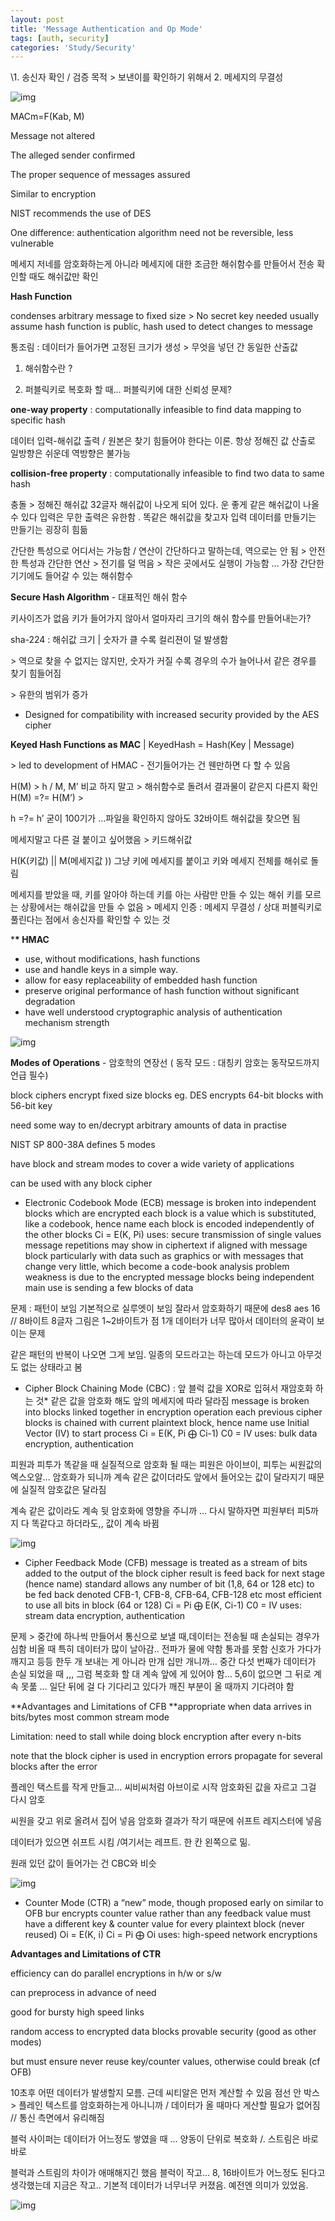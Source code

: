 ```yaml
---
layout: post
title: 'Message Authentication and Op Mode'
tags: [auth, security]
categories: 'Study/Security'
---
```


\1. 송신자 확인 / 검증 목적 > 보낸이를 확인하기 위해서 2. 메세지의 무결성 

![img](https://k.kakaocdn.net/dn/bgQtVL/btqARyH4zfw/FHymWAxGfRBcYObc0bhAK1/img.png)

MACm=F(Kab, M) 

  Message not altered 

  The alleged sender confirmed 

  The proper sequence of messages assured 

Similar to encryption 

  NIST recommends the use of DES 

  One difference: authentication algorithm need not be reversible, less vulnerable 

메세지 저네를 암호화하는게 아니라 메세지에 대한 조금한 해쉬함수를 만들어서 전송 확인할 때도 해쉬값만 확인



**Hash Function** 

condenses arbitrary message to fixed size > No secret key needed
usually assume hash function is public, hash used to detect changes to message 

통조림 : 데이터가 들어가면 고정된 크기가 생성 > 무엇을 넣던 간 동일한 산출값 

1. 해쉬함수란 ? 

2. 퍼블릭키로 복호화 할 때… 퍼블릭키에 대한 신뢰성 문제?





**one-way property** : computationally infeasible to find data mapping to specific hash 

데이터 입력-해쉬값 출력 / 원본은 찾기 힘들어야 한다는 이론. 
항상 정해진 값 산출로 일방향은 쉬운데 역방향은 불가능

**collision-free property** : computationally infeasible to find two data to same hash

충돌 > 정해진 해쉬값 32글자 해쉬값이 나오게 되어 있다. 운 좋게 같은 해쉬값이 나올 수 있다 입력은 무한 출력은 유한함 . 똑같은 해쉬값을 찾고자 입력 데이터를 만들기는 만들기는 굉장히 힘듦



간단한 특성으로 어디서는 가능함 / 연산이 간단하다고 말하는데, 역으로는 안 됨 > 안전한 특성과 간단한 연산 > 전기를 덜 먹음 > 작은 곳에서도 실행이 가능함 … 가장 간단한 기기에도 들어갈 수 있는 해쉬함수

**Secure Hash Algorithm** - 대표적인 해쉬 함수

키사이즈가 없음 키가 들어가지 않아서 얼마자리 크기의 해쉬 함수를 만들어내는가? 

sha-224 : 해쉬값 크기 | 숫자가 클 수록 컬리젼이 덜 발생함 

\> 역으로 찾을 수 없지는 않지만, 숫자가 커질 수록 경우의 수가 늘어나서 같은 경우를 찾기 힘들어짐 

\> 유한의 범위가 증가

- Designed for compatibility with increased security provided by the AES cipher



**Keyed Hash Functions as MAC** | KeyedHash = Hash(Key | Message) 

 \> led to development of HMAC - 전기들어가는 건 웬만하면 다 할 수 있음

H(M) > h / M, M’ 비교 하지 말고 > 해쉬함수로 돌려서 결과물이 같은지 다른지 확인 H(M) =?= H(M’) > 

h =?= h’ 굳이 100기가 …파일을 확인하지 않아도 32바이트 해쉬값을 찾으면 됨



메세지말고 다른 걸 붙이고 싶어했음 > 키드해쉬값

H(K(키값) || M(메세지값 )) 그냥 키에 메세지를 붙이고 키와 메세지 전체를 해쉬로 돌림 

메세지를 받았을 때, 키를 알아야 하는데 키를 아는 사람만 만들 수 있는 해쉬 키를 모르는 상황에서는 해쉬값을 만들 수 없음 > 메세지 인증 : 메세지 무결성 / 상대 퍼블릭키로 풀린다는 점에서 송신자를 확인할 수 있는 것 



***\* HMAC**

- use, without modifications, hash functions 
- use and handle keys in a simple way. 
- allow for easy replaceability of embedded hash function 
- preserve original performance of hash function without significant degradation 
- have well understood cryptographic analysis of authentication mechanism strength 

![img](https://k.kakaocdn.net/dn/ef9LQI/btqAThezEjO/izn4z08fCHwKpQ31tMckw0/img.png)



**Modes of Operations** - 암호학의 연장선 ( 동작 모드 : 대칭키 암호는 동작모드까지 언급 필수)

block ciphers encrypt fixed size blocks
  eg. DES encrypts 64-bit blocks with 56-bit key 

need some way to en/decrypt arbitrary amounts of data in practise 

NIST SP 800-38A defines 5 modes 

have block and stream modes
to cover a wide variety of applications 

can be used with any block cipher 



- Electronic Codebook Mode (ECB) 
  message is broken into independent blocks which are encrypted 
  each block is a value which is substituted, like a codebook, hence name 
  each block is encoded independently of the other blocks 
    Ci = E(K, Pi) 
  uses: secure transmission of single values 
    message repetitions may show in ciphertext if aligned with message block
    particularly with data such as graphics 
    or with messages that change very little, which become a code-book analysis problem weakness is due to the encrypted message blocks being independent
  main use is sending a few blocks of data

문제 : 패턴이 보임 기본적으로 실루엣이 보임 잘라서 암호화하기 때문에 des8 aes 16 // 8바이트 8글자 그림은 1~2바이트가 점 1개 데이터가 너무 많아서 데이터의 윤곽이 보이는 문제

같은 패턴의 반복이 나오면 그게 보임. 일종의 모드라고는 하는데 모드가 아니고 아무것도 없는 상태라고 봄 

- Cipher Block Chaining Mode (CBC) : 앞 블럭 값을 XOR로 입혀서 재암호화 하는 것* 같은 값을 암호화 해도 앞의 메세지에 따라 달라짐 
  message is broken into blocks
  linked together in encryption operation 
  each previous cipher blocks is chained with current plaintext block, hence name 
  use Initial Vector (IV) to start process 
    Ci = E(K, Pi ⨁ Ci-1)
  C0 = IV 
  uses: bulk data encryption, authentication

피원과 피투가 똑같을 때 실질적으로 암호화 될 때는 피원은 아이브이, 피투는 씨원값의 엑스오알… 암호화가 되니까 계속 같은 값이더라도 앞에서 들어오는 값이 달라지기 때문에 실질적 암호값은 달라짐

계속 같은 값이라도 계속 뒷 암호화에 영향을 주니까 … 다시 말하자면 피원부터 피5까지 다 똑같다고 하더라도,, 값이 계속 바뀜

![img](https://k.kakaocdn.net/dn/buOYv5/btqAQNlEytX/m8Y2P8lr7ss75JjmwUZz31/img.png)



- Cipher Feedback Mode (CFB) 
  message is treated as a stream of bits 
  added to the output of the block cipher 
  result is feed back for next stage (hence name)
  standard allows any number of bit (1,8, 64 or 128 etc) to be fed back 
    denoted CFB-1, CFB-8, CFB-64, CFB-128 etc 
  most efficient to use all bits in block (64 or 128) 
  Ci = Pi ⨁ E(K, Ci-1) 
  C0 = IV 
  uses: stream data encryption, authentication 

문제 > 중간에 하나씩 만들어서 통신으로 보낼 때,데이터는 전송될 때 손실되는 경우가 심함 비올 때 특히 데이터가 많이 날아감.. 전파가 물에 약함 통과를 못함 신호가 가다가 깨지고 등등 한두 개 보내는 게 아니라 만개 십만 개니까… 중간 다섯 번째가 데이터가 손실 되었을 때 ,,, 그럼 복호화 할 대 계속 앞에 게 있어야 함… 5,6이 없으면 그 뒤로 계속 못풂 … 일단 뒤에 걸 다 기다리고 있다가 깨진 부분이 올 때까지 기다려야 함



**Advantages and Limitations of CFB 
**appropriate when data arrives in bits/bytes most common stream mode 

Limitation: need to stall while doing block encryption after every n-bits 

note that the block cipher is used in encryption errors propagate for several blocks after the error 





플레인 택스트를 작게 만들고… 씨비씨처럼 아브이로 시작 암호화된 값을 자르고 그걸 다시 암호

 씨원을 갖고 위로 올려서 집어 넣음 암호화 결과가 작기 때문에 쉬프트 레지스터에 넣음

데이터가 있으면 쉬프트 시킴 /여기서는 레프트. 한 칸 왼쪽으로 밂. 

원래 있던 값이 들어가는 건 CBC와 비슷 



![img](https://k.kakaocdn.net/dn/KP3f2/btqARxWKB9o/OMof3UACklEio7BinQAHK1/img.png)





- Counter Mode (CTR) 
  a “new” mode, though proposed early on 
  similar to OFB bur encrypts counter value rather than any feedback value
  must have a different key & counter value for every plaintext block (never reused) 
  Oi = E(K, i) 
  Ci = Pi ⨁ Oi
  uses: high-speed network encryptions
   

**Advantages and Limitations of CTR** 

efficiency
  can do parallel encryptions in h/w or s/w 

  can preprocess in advance of need 

  good for bursty high speed links 

random access to encrypted data blocks provable security (good as other modes) 

but must ensure never reuse key/counter values, otherwise could break (cf OFB) 



10초후 어떤 데이터가 발생할지 모름. 근데 씨티알은 먼저 계산할 수 있음 점선 안 박스 > 플레인 텍스트를 암호화하는게 아니니까 / 데이터가 올 때마다 게산할 필요가 없어짐 // 통신 측면에서 유리해짐



블럭 사이퍼는 데이터가 어느정도 쌓였을 때 … 양동이 단위로 복호화 /. 스트림은 바로바로

블럭과 스트림의 차이가 애매해지긴 했음 블럭이 작고… 8, 16바이트가 어느정도 된다고 생각했는데 지금은 작고.. 기본적 데이터가 너무너무 커졌음. 예전엔 의미가 있었음.

![img](https://k.kakaocdn.net/dn/cPho0z/btqARXVenaN/AaFtrN6A9xtgdLI71pm0Hk/img.png)